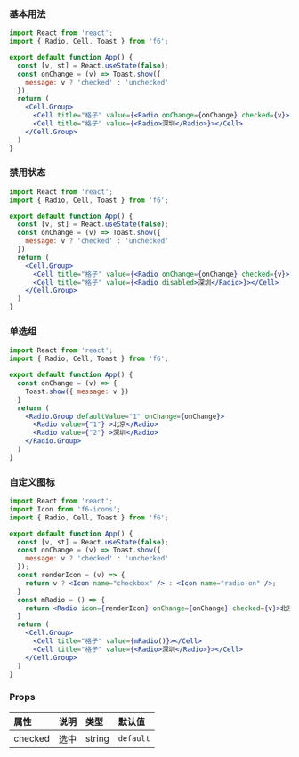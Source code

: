 <div class="block-panel">
      <script>var code =`import React from 'react';
import { Radio, Cell, Toast } from 'f6';

export default function App() {
  const [v, st] = React.useState(false);
  const onChange = (v) => Toast.show({ 
    message: v ? 'checked' : 'unchecked'
  })
  return (
    <Cell.Group>
      <Cell title="格子" value={<Radio onChange={onChange} checked={v}>北京</Radio>}></Cell>
      <Cell title="格子" value={<Radio>深圳</Radio>}></Cell>
    </Cell.Group>
  )
}
`; console.log(code)</script>
      <h3>基本用法</h3>

```jsx
import React from 'react';
import { Radio, Cell, Toast } from 'f6';

export default function App() {
  const [v, st] = React.useState(false);
  const onChange = (v) => Toast.show({ 
    message: v ? 'checked' : 'unchecked'
  })
  return (
    <Cell.Group>
      <Cell title="格子" value={<Radio onChange={onChange} checked={v}>北京</Radio>}></Cell>
      <Cell title="格子" value={<Radio>深圳</Radio>}></Cell>
    </Cell.Group>
  )
}
```
</div>

<div class="block-panel">
      <script>var code =`import React from 'react';
import { Radio, Cell, Toast } from 'f6';

export default function App() {
  const [v, st] = React.useState(false);
  const onChange = (v) => Toast.show({ 
    message: v ? 'checked' : 'unchecked'
  })
  return (
    <Cell.Group>
      <Cell title="格子" value={<Radio onChange={onChange} checked={v}>北京</Radio>}></Cell>
      <Cell title="格子" value={<Radio disabled>深圳</Radio>}></Cell>
    </Cell.Group>
  )
}
`; console.log(code)</script>
      <h3>禁用状态</h3>

```jsx
import React from 'react';
import { Radio, Cell, Toast } from 'f6';

export default function App() {
  const [v, st] = React.useState(false);
  const onChange = (v) => Toast.show({ 
    message: v ? 'checked' : 'unchecked'
  })
  return (
    <Cell.Group>
      <Cell title="格子" value={<Radio onChange={onChange} checked={v}>北京</Radio>}></Cell>
      <Cell title="格子" value={<Radio disabled>深圳</Radio>}></Cell>
    </Cell.Group>
  )
}
```
</div>

<div class="block-panel">
      <script>var code =`import React from 'react';
import { Radio, Cell, Toast } from 'f6';

export default function App() {
  const onChange = (v) => {
    Toast.show({ message: v })
  }
  return (
    <Radio.Group defaultValue="1" onChange={onChange}>
      <Radio value={"1"} >北京</Radio>
      <Radio value={"2"} >深圳</Radio>
    </Radio.Group>
  )
}
`; console.log(code)</script>
      <h3>单选组</h3>

```jsx
import React from 'react';
import { Radio, Cell, Toast } from 'f6';

export default function App() {
  const onChange = (v) => {
    Toast.show({ message: v })
  }
  return (
    <Radio.Group defaultValue="1" onChange={onChange}>
      <Radio value={"1"} >北京</Radio>
      <Radio value={"2"} >深圳</Radio>
    </Radio.Group>
  )
}
```
</div>

<div class="block-panel">
      <script>var code =`import React from 'react';
import Icon from 'f6-icons';
import { Radio, Cell, Toast } from 'f6';

export default function App() {
  const [v, st] = React.useState(false);
  const onChange = (v) => Toast.show({ 
    message: v ? 'checked' : 'unchecked'
  });
  const renderIcon = (v) => {
    return v ? <Icon name="checkbox" /> : <Icon name="radio-on" />;
  }
  const mRadio = () => {
    return <Radio icon={renderIcon} onChange={onChange} checked={v}>北京</Radio>
  }
  return (
    <Cell.Group>
      <Cell title="格子" value={mRadio()}></Cell>
      <Cell title="格子" value={<Radio>深圳</Radio>}></Cell>
    </Cell.Group>
  )
}
`; console.log(code)</script>
      <h3>自定义图标</h3>

```jsx
import React from 'react';
import Icon from 'f6-icons';
import { Radio, Cell, Toast } from 'f6';

export default function App() {
  const [v, st] = React.useState(false);
  const onChange = (v) => Toast.show({ 
    message: v ? 'checked' : 'unchecked'
  });
  const renderIcon = (v) => {
    return v ? <Icon name="checkbox" /> : <Icon name="radio-on" />;
  }
  const mRadio = () => {
    return <Radio icon={renderIcon} onChange={onChange} checked={v}>北京</Radio>
  }
  return (
    <Cell.Group>
      <Cell title="格子" value={mRadio()}></Cell>
      <Cell title="格子" value={<Radio>深圳</Radio>}></Cell>
    </Cell.Group>
  )
}
```
</div>

### Props

| 属性 | 说明 | 类型 | 默认值 |
| :-  | :- | :- | :- |
| checked | 选中 | string | `default` |